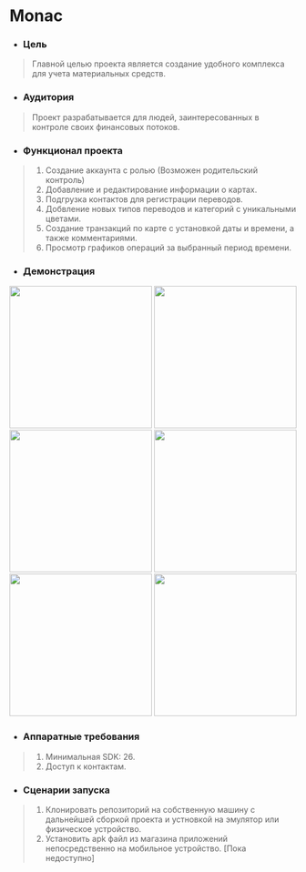 # Monac

+ ### Цель
>Главной целью проекта является создание удобного комплекса для учета материальных средств.
  
+ ### Аудитория
>Проект разрабатывается для людей, заинтересованных в контроле своих финансовых потоков.

+ ### Функционал проекта
>1. Создание аккаунта с ролью (Возможен родительский контроль)
>2. Добавление и редактирование информации о картах.
>3. Подгрузка контактов для регистрации переводов.
>4. Добвление новых типов переводов и категорий с уникальными цветами.
>5. Создание транзакций по карте с установкой даты и времени, а также комментариями.
>6. Просмотр графиков операций за выбранный период времени.

+ ### Демонстрация
<img src="https://github.com/alexp0111/Monac/assets/62151474/523f7595-97df-4a71-8fff-9b466f212c78" width="250"/>
<img src="https://github.com/alexp0111/Monac/assets/62151474/f9e1ef99-0fc1-43fb-b8ac-d0ba1651995b" width="250"/>
<img src="https://github.com/alexp0111/Monac/assets/62151474/cb469da3-69eb-4ccd-b3fd-34a351bd19d9" width="250"/>

<img src="https://github.com/alexp0111/Monac/assets/62151474/2129fff7-c4b4-414b-8366-4bb55a616bd8" width="250"/>
<img src="https://github.com/alexp0111/Monac/assets/62151474/3daf30b8-d187-4baa-8a0f-3c37fd1c7a69" width="250"/>
<img src="https://github.com/alexp0111/Monac/assets/62151474/079e1d2e-37b8-4f9e-bfe5-37c25553c7c7" width="250"/>

+ ### Аппаратные требования
>1. Минимальная SDK: 26.
>2. Доступ к контактам.

+ ### Сценарии запуска
>1. Клонировать репозиторий на собственную машину с дальнейшей сборкой проекта и 
устновкой на эмулятор или физическое устройство.
>2. Установить apk файл из магазина приложений непосредственно на мобильное устройство. [Пока недоступно]
